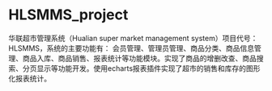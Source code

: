 # HLSMMS_project
华联超市管理系统（Hualian super market management system）项目代号：HLSMMS，系统的主要功能有： 会员管理、管理员管理、商品分类、商品信息管理、商品入库、商品销售、报表统计等功能模块。实现了商品的增删改查、商品搜索、分页显示等功能开发。使用echarts报表插件实现了超市的销售和库存的图形化报表统计。
